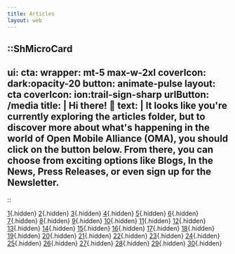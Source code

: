 ```yaml
---
title: Articles
layout: web
---
```


::ShMicroCard
---
ui:
    cta:
        wrapper: mt-5 max-w-2xl
        coverIcon: dark:opacity-20
        button: animate-pulse
layout: cta
coverIcon: ion:trail-sign-sharp
urlButton: /media
title: | 
    Hi there! 👋
text: |
    It looks like you're currently exploring the articles folder,
    but to discover more about what's happening in the world of **Open Mobile Alliance (OMA)**,
    you should click on the button below. From there, you can choose from exciting options like **Blogs**,
    **In the News**, **Press Releases**, or even sign up for the **Newsletter**.
---
::

[1](/media/articles/2025-03-17-blog-post-ama-webinar){.hidden}
[2](/media/articles/2019-07-30-e2e-security-for-iot){.hidden}
[3](/media/articles/2020-01-23-lwm2m-5g){.hidden}
[4](/media/articles/2020-12-09-lwm2m-release){.hidden}
[5](/media/articles/2021-03-02-ucifi){.hidden}
[6](/media/articles/2021-05-19-enisa-lw2m2-wp){.hidden}
[7](/media/articles/2021-07-8-enisa){.hidden}
[8](/media/articles/2022-04-12-nusim_objects){.hidden}
[9](/media/articles/2022-05-30-advance-firmware-update-lwm2m-object){.hidden}
[10](/media/articles/2022-06-14-bootstrapping-cellular-networks){.hidden}
[11](/media/articles/2022-12-09-release-v1_2_1){.hidden}
[12](/media/articles/2023-06-09-iot-utilities-outreach-post-workshop){.hidden}
[13](/media/articles/2023-10-03-outreach-utility-november){.hidden}
[14](/media/articles/2023-11-15-unlocking-utility-benefits-with-lwm2m-nov-15){.hidden}
[15](/media/articles/2023-11-20-sve-40-virtual-test-event-nov-23){.hidden}
[16](/media/articles/2024-02-16-utility-webinar-feb-8){.hidden}
[17](/media/articles/2024-05-28-release-sve_41){.hidden}
[18](/media/articles/2024-06-03-blog-post-sve_41){.hidden}
[19](/media/articles/2024-07-05-sve_41-blog-industrial-automation){.hidden}
[20](/media/articles/2024-07-27-blog-optimizing-iot){.hidden}
[21](/media/articles/2024-07-29-sve_41-blog-intelligent-transportation){.hidden}
[22](/media/articles/2024-09-27-sve_42-blog-mqtt-vs-lwm2m){.hidden}
[23](/media/articles/2024-09-28-release-sve_42){.hidden}
[24](/media/articles/2024-11-8-blog-harnessing-intelligence-in-iot){.hidden}
[25](/media/articles/2024-12-9-press-release-ucifi-joins-oma){.hidden}
[26](/media/articles/2025-02-24-blog-ama-webinar){.hidden}
[27](/media/articles/2025-03-04-blog-lwm2m-unlocking-smartcity-interop){.hidden}
[28](/media/articles/2025-05-24-autonomous-smart-city-devices){.hidden}
[29](){.hidden}
[30](){.hidden}

